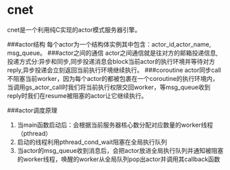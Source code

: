 # cnet
cnet是一个利用纯C实现的actor模式服务器引擎。

###actor结构
  每个actor为一个结构体实例其中包含：actor_id,actor_name, msg_queue。
###actor之间的通信
  actor之间通信就是往对方的邮箱投递信息,投递方式分:异步和同步,同步投递消息会block当前actor的执行环境并等待对方reply,异步投递会立刻返回当前执行环境继续执行。
###coroutine
  actor同步call不阻塞当前worker，因为每个actor的都被包裹在一个coroutine的执行环境内，当调用gs_actor_call时我们将当前执行权限交回worker，等msg_queue收到reply时我们在resume被阻塞的actor让它继续执行。
  
###actor调度原理
1. 当main函数启动后：会根据当前服务器核心数分配对应数量的worker线程（pthread）
2. 启动的线程利用pthread_cond_wait阻塞在全局执行队列
3. 当actor的msg_queue收到消息后，会把actor放进全局执行队列并通知被阻塞的worker线程，唤醒的worker从全局队列pop出actor并调用其callback函数
